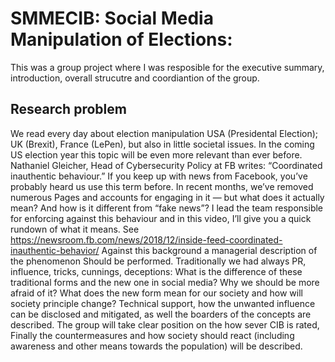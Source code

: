 # SMMECIB: Social Media Manipulation of Elections: 
This was a group project where I was resposible for the executive summary, introduction, overall strucutre and coordiantion of the group. 
## Research problem
We read every day about election
manipulation USA (Presidental Election); UK (Brexit), France (LePen), but also in little societal
issues. In the coming US election year this topic will be even more relevant than ever before.
Nathaniel Gleicher, Head of Cybersecurity Policy at FB writes: “Coordinated inauthentic behaviour.”
If you keep up with news from Facebook, you’ve probably heard us use this term before. In recent
months, we’ve removed numerous Pages and accounts for engaging in it — but what does it
actually mean? And how is it different from “fake news”? I lead the team responsible for enforcing
against this behaviour and in this video, I’ll give you a quick rundown of what it means. See
https://newsroom.fb.com/news/2018/12/inside-feed-coordinated-inauthentic-behavior/
Against this background a managerial description of the phenomenon Should be performed.
Traditionally we had always PR, influence, tricks, cunnings, deceptions: What is the difference of
these traditional forms and the new one in social media? Why we should be more afraid of it? What
does the new form mean for our society and how will society principle change? Technical support,
how the unwanted influence can be disclosed and mitigated, as well the boarders of the concepts
are described. The group will take clear position on the how sever CIB is rated, Finally the
countermeasures and how society should react (including awareness and other means towards the
population) will be described.
